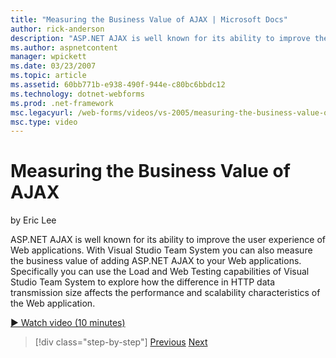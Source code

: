 ```yaml
---
title: "Measuring the Business Value of AJAX | Microsoft Docs"
author: rick-anderson
description: "ASP.NET AJAX is well known for its ability to improve the user experience of Web applications. With Visual Studio Team System you can also measure the busine..."
ms.author: aspnetcontent
manager: wpickett
ms.date: 03/23/2007
ms.topic: article
ms.assetid: 60bb771b-e938-490f-944e-c80bc6bbdc12
ms.technology: dotnet-webforms
ms.prod: .net-framework
msc.legacyurl: /web-forms/videos/vs-2005/measuring-the-business-value-of-ajax
msc.type: video
---
```

Measuring the Business Value of AJAX
====================
by Eric Lee

ASP.NET AJAX is well known for its ability to improve the user experience of Web applications. With Visual Studio Team System you can also measure the business value of adding ASP.NET AJAX to your Web applications. Specifically you can use the Load and Web Testing capabilities of Visual Studio Team System to explore how the difference in HTTP data transmission size affects the performance and scalability characteristics of the Web application.

[&#9654; Watch video (10 minutes)](https://channel9.msdn.com/Blogs/ASP-NET-Site-Videos/measuring-the-business-value-of-ajax)

>[!div class="step-by-step"]
[Previous](introduction-to-managing-and-running-tests-with-team-system.md)
[Next](code-coverage-of-automated-tests.md)